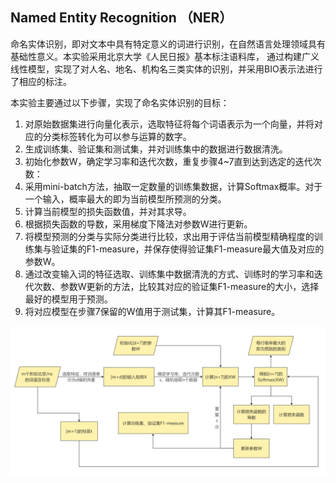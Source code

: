## Named Entity Recognition （NER）

命名实体识别，即对文本中具有特定意义的词进行识别，在自然语言处理领域具有基础性意义。本实验采用北京大学《人民日报》基本标注语料库， 通过构建广义线性模型，实现了对人名、地名、机构名三类实体的识别，并采用BIO表示法进行了相应的标注。

本实验主要通过以下步骤，实现了命名实体识别的目标：

1. 对原始数据集进行向量化表示，选取特征将每个词语表示为一个向量，并将对应的分类标签转化为可以参与运算的数字。
2. 生成训练集、验证集和测试集，并对训练集中的数据进行数据清洗。
3. 初始化参数W，确定学习率和迭代次数，重复步骤4~7直到达到选定的迭代次数：
4. 采用mini-batch方法，抽取一定数量的训练集数据，计算Softmax概率。对于一个输入，概率最大的即为当前模型所预测的分类。
5. 计算当前模型的损失函数值，并对其求导。
6. 根据损失函数的导数，采用梯度下降法对参数W进行更新。
7. 将模型预测的分类与实际分类进行比较，求出用于评估当前模型精确程度的训练集与验证集的F1-measure，并保存使得验证集F1-measure最大值及对应的参数W。
8. 通过改变输入词的特征选取、训练集中数据清洗的方式、训练时的学习率和迭代次数、参数W更新的方法，比较其对应的验证集F1-measure的大小，选择最好的模型用于预测。
9. 将对应模型在步骤7保留的W值用于测试集，计算其F1-measure。

![fig](fig.png)
